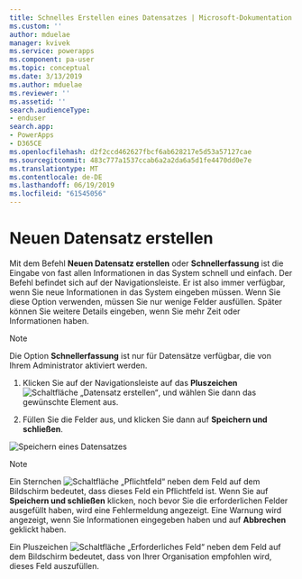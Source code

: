 ```yaml
---
title: Schnelles Erstellen eines Datensatzes | Microsoft-Dokumentation
ms.custom: ''
author: mduelae
manager: kvivek
ms.service: powerapps
ms.component: pa-user
ms.topic: conceptual
ms.date: 3/13/2019
ms.author: mduelae
ms.reviewer: ''
ms.assetid: ''
search.audienceType:
- enduser
search.app:
- PowerApps
- D365CE
ms.openlocfilehash: d2f2ccd462627fbcf6ab628217e5d53a57127cae
ms.sourcegitcommit: 483c777a1537ccab6a2a2da6a5d1fe4470dd0e7e
ms.translationtype: MT
ms.contentlocale: de-DE
ms.lasthandoff: 06/19/2019
ms.locfileid: "61545056"
---
```

# <a name="create-a-new-record"></a>Neuen Datensatz erstellen


Mit dem Befehl **Neuen Datensatz erstellen** oder **Schnellerfassung** ist die Eingabe von fast allen Informationen in das System schnell und einfach. Der Befehl befindet sich auf der Navigationsleiste. Er ist also immer verfügbar, wenn Sie neue Informationen in das System eingeben müssen. Wenn Sie diese Option verwenden, müssen Sie nur wenige Felder ausfüllen. Später können Sie weitere Details eingeben, wenn Sie mehr Zeit oder Informationen haben.  

> [!NOTE]
> Die Option **Schnellerfassung** ist nur für Datensätze verfügbar, die von Ihrem Administrator aktiviert werden.
    
1. Klicken Sie auf der Navigationsleiste auf das **Pluszeichen** ![Schaltfläche „Datensatz erstellen“](media/create-record-button.png "Schaltfläche „Datensatz erstellen“"), und wählen Sie dann das gewünschte Element aus.  
  
2.  Füllen Sie die Felder aus, und klicken Sie dann auf **Speichern und schließen**.  

  ![Speichern eines Datensatzes](media/quick_create.png "Speichern eines Datensatzes")
  
> [!NOTE]
> Ein Sternchen ![Schaltfläche „Pflichtfeld“](media/required-field-button.png "Schaltfläche „Pflichtfeld“") neben dem Feld auf dem Bildschirm bedeutet, dass dieses Feld ein Pflichtfeld ist. Wenn Sie auf **Speichern und schließen** klicken, noch bevor Sie die erforderlichen Felder ausgefüllt haben, wird eine Fehlermeldung angezeigt. Eine Warnung wird angezeigt, wenn Sie Informationen eingegeben haben und auf **Abbrechen** geklickt haben.
>   
> Ein Pluszeichen ![Schaltfläche „Erforderliches Feld“](media/recommended-field-button.png "Schaltfläche „Erforderliches Feld“") neben dem Feld auf dem Bildschirm bedeutet, dass von Ihrer Organisation empfohlen wird, dieses Feld auszufüllen.  
    
